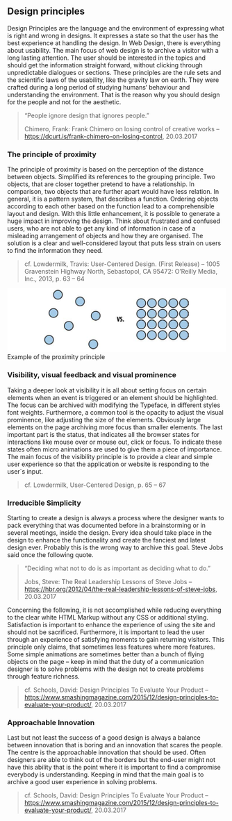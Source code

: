 ## Design principles

Design Principles are the language and the environment of expressing what is right and wrong in designs. It expresses a state so that the user has the best experience at handling the design. In Web Design, there is everything about usability. The main focus of web design is to archive a visitor with a long lasting attention. The user should be interested in the topics and should get the information straight forward, without clicking through unpredictable dialogues or sections. These principles are the rule sets and the scientific laws of the usability, like the gravity law on earth. They were crafted during a long period of studying humans‘ behaviour and understanding the environment. That is the reason why you should design for the people and not for the aesthetic.

> “People ignore design that ignores people.”
> 
> Chimero, Frank: Frank Chimero on losing control of creative works – https://dcurt.is/frank-chimero-on-losing-control, 20.03.2017

### The principle of proximity

The principle of proximity is based on the perception of the distance between objects. Simplified its references to the grouping principle. Two objects, that are closer together pretend to have a relationship. In comparison, two objects that are further apart would have less relation. In general, it is a pattern system, that describes a function. Ordering objects according to each other based on the function lead to a comprehensible layout and design. With this little enhancement, it is possible to generate a huge impact in improving the design. Think about frustrated and confused users, who are not able to get any kind of information in case of a misleading arrangement of objects and how they are organised. The solution is a clear and well-considered layout that puts less strain on users to find the information they need.
> cf. Lowdermilk, Travis: User-Centered Design. (First Release) – 1005 Gravenstein Highway North, Sebastopol, CA 95472: O’Reilly Media, Inc., 2013, p. 63 – 64

![](../../images/figure-1-1_example_of_the_proximity_principle.png)
Example of the proximity principle

### Visibility, visual feedback and visual prominence

Taking a deeper look at visibility it is all about setting focus on certain elements when an event is triggered or an element should be highlighted. The focus can be archived with modifying the Typeface, in different styles font weights. Furthermore, a common tool is the opacity to adjust the visual prominence, like adjusting the size of the elements. Obviously large elements on the page archiving more focus than smaller elements. The last important part is the status, that indicates all the browser states for interactions like mouse over or mouse out, click or focus. To indicate these states often micro animations are used to give them a piece of importance. The main focus of the visibility principle is to provide a clear and simple user experience so that the application or website is responding to the user`s input.
> cf. Lowdermilk, User-Centered Design, p. 65 – 67

### Irreducible Simplicity

Starting to create a design is always a process where the designer wants to pack everything that was documented before in a brainstorming or in several meetings, inside the design. Every idea should take place in the design to enhance the functionality and create the fanciest and latest design ever. Probably this is the wrong way to archive this goal. Steve Jobs said once the following quote.

> “Deciding what not to do is as important as deciding what to do.”
>
> Jobs, Steve: The Real Leadership Lessons of Steve Jobs – https://hbr.org/2012/04/the-real-leadership-lessons-of-steve-jobs, 20.03.2017

Concerning the following, it is not accomplished while reducing everything to the clear white HTML Markup without any CSS or additional styling. Satisfaction is important to enhance the experience of using the site and should not be sacrificed. Furthermore, it is important to lead the user through an experience of satisfying moments to gain returning visitors. This principle only claims, that sometimes less features where more features. Some simple animations are sometimes better than a bunch of flying objects on the page – keep in mind that the duty of a communication designer is to solve problems with the design not to create problems through feature richness.
> cf. Schools, David: Design Principles To Evaluate Your Product – https://www.smashingmagazine.com/2015/12/design-principles-to-evaluate-your-product/, 20.03.2017

### Approachable Innovation

Last but not least the success of a good design is always a balance between innovation that is boring and an innovation that scares the people. The centre is the approachable innovation that should be used. Often designers are able to think out of the borders but the end-user might not have this ability that is the point where it is important to find a compromise everybody is understanding. Keeping in mind that the main goal is to archive a good user experience in solving problems.
> cf. Schools, David: Design Principles To Evaluate Your Product – https://www.smashingmagazine.com/2015/12/design-principles-to-evaluate-your-product/, 20.03.2017